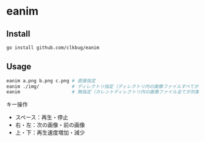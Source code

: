 # eanim

## Install

```bash
go install github.com/clkbug/eanim
```

## Usage

```bash
eanim a.png b.png c.png # 直接指定
eanim ./img/            # ディレクトリ指定（ディレクトリ内の画像ファイルすべてが対象）
eanim                   # 無指定（カレントディレクトリ内の画像ファイル全てが対象）
```

キー操作

* スペース：再生・停止
* 右・左：次の画像・前の画像
* 上・下：再生速度増加・減少